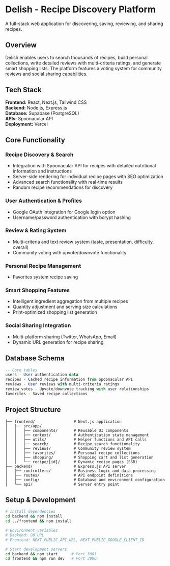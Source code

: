 # Delish - Recipe Discovery Platform

A full-stack web application for discovering, saving, reviewing, and sharing recipes.

## Overview

Delish enables users to search thousands of recipes, build personal collections, write detailed reviews with multi-criteria ratings, and generate smart shopping lists. The platform features a  voting system for community reviews and social sharing capabilities.

## Tech Stack

**Frontend:** React, Next.js, Tailwind CSS  
**Backend:** Node.js, Express.js  
**Database:** Supabase (PostgreSQL)  
**APIs:** Spoonacular API  
**Deployment:** Vercel  

## Core Functionality

### Recipe Discovery & Search
- Integration with Spoonacular API for recipes with detailed nutritional information and instructions
- Server-side rendering for individual recipe pages with SEO optimization
- Advanced search functionality with real-time results
- Random recipe recommendations for discovery

### User Authentication & Profiles
- Google OAuth integration for Google login option
- Username/password authentication with bcrypt hashing

### Review & Rating System
- Multi-criteria and text review system (taste, presentation, difficulty, overall)
- Community voting with upvote/downvote functionality

### Personal Recipe Management
- Favorites system recipe saving

### Smart Shopping Features
- Intelligent ingredient aggregation from multiple recipes
- Quantity adjustment and serving size calculations
- Print-optimized shopping list generation

### Social Sharing Integration
- Multi-platform sharing (Twitter, WhatsApp, Email)
- Dynamic URL generation for recipe sharing

## Database Schema

```sql
-- Core tables
users - User authentication data
recipes - Cached recipe information from Spoonacular API
reviews - User reviews with multi-criteria ratings  
review_votes - Upvote/downvote tracking with user relationships
favorites - Saved recipe collections
```

## Project Structure

```
├── frontend/                 # Next.js application
│   ├── src/app/
│   │   ├── components/       # Reusable UI components
│   │   ├── context/          # Authentication state management
│   │   ├── utils/            # Helper functions and API calls
│   │   ├── search/           # Recipe search functionality
│   │   ├── reviews/          # Community review system
│   │   ├── favorites/        # Personal recipe collections
│   │   ├── shopping/         # Shopping cart and list generation
│   │   └── recipe/[id]/      # Dynamic recipe pages (SSR)
├── backend/                  # Express.js API server
│   ├── controllers/          # Business logic and data processing
│   ├── routes/               # API endpoint definitions
│   ├── config/               # Database and environment configuration
│   └── api/                  # Server entry point
```

## Setup & Development

```bash
# Install dependencies
cd backend && npm install
cd ../frontend && npm install

# Environment variables
# Backend: DB_URL
# Frontend: NEXT_PUBLIC_API_URL, NEXT_PUBLIC_GOOGLE_CLIENT_ID

# Start development servers
cd backend && npm start      # Port 3001
cd frontend && npm run dev   # Port 3000
```